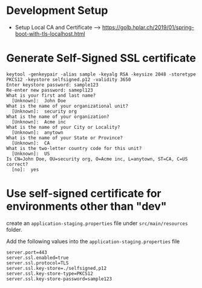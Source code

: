 

# Development Setup

* Setup Local CA and Certificate --> https://golb.hplar.ch/2019/01/spring-boot-with-tls-localhost.html

# Generate Self-Signed SSL certificate
```shell script
keytool -genkeypair -alias sample -keyalg RSA -keysize 2048 -storetype PKCS12 -keystore selfsigned.p12 -validity 3650
Enter keystore password: sample123
Re-enter new password: samepl123
What is your first and last name?
  [Unknown]:  John Doe
What is the name of your organizational unit?
  [Unknown]:  security org
What is the name of your organization?
  [Unknown]:  Acme inc
What is the name of your City or Locality?
  [Unknown]:  anytown
What is the name of your State or Province?
  [Unknown]:  CA
What is the two-letter country code for this unit?
  [Unknown]:  US
Is CN=John Doe, OU=security org, O=Acme inc, L=anytown, ST=CA, C=US correct?
  [no]:  yes
``` 

# Use self-signed certificate for environments other than "dev"

create an ```application-staging.properties``` file under ```src/main/resources``` folder.

Add the following values into the ```application-staging.properties``` file 

```properties
server.port=443
server.ssl.enabled=true
server.ssl.protocol=TLS
server.ssl.key-store=./selfsigned,p12
server.ssl.key-store-type=PKCS12
server.ssl.key-store-password=sample123
```